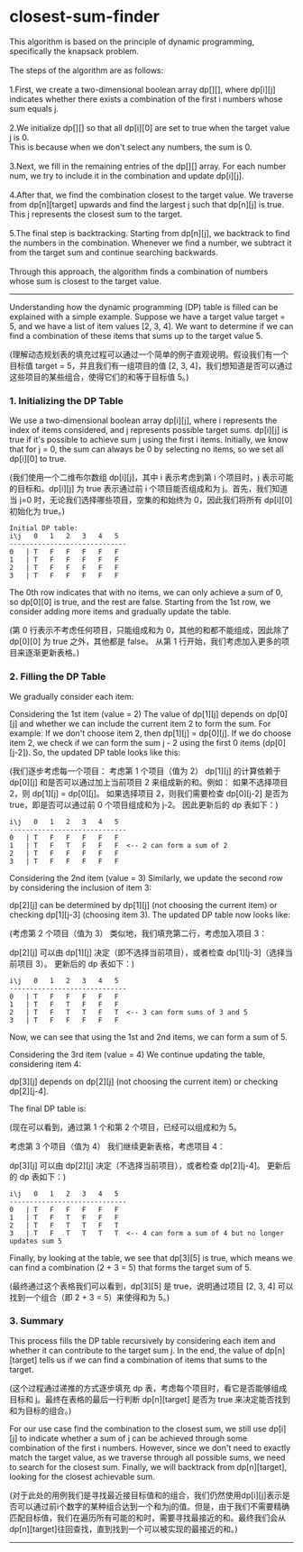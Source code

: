 # closest-sum-finder

This algorithm is based on the principle of dynamic programming, specifically the knapsack problem.<br>
<br>
The steps of the algorithm are as follows:<br>
<br>
1.First, we create a two-dimensional boolean array dp[][], where dp[i][j] indicates whether there exists a combination of the first i
numbers whose sum equals j. <br>
<br>
2.We initialize dp[][] so that all dp[i][0] are set to true when the target value j is 0. <br>
This is because when we don't select any numbers, the sum is 0. <br>
  <br>
3.Next, we fill in the remaining entries of the dp[][] array. For each number num, we try to include it in the combination and update
dp[i][j]. <br>
<br>
4.After that, we find the combination closest to the target value. We traverse from dp[n][target] upwards and find the largest j such
that dp[n][j] is true. This j represents the closest sum to the target. <br>
<br>
5.The final step is backtracking. Starting from dp[n][j], we backtrack to find the numbers in the combination. Whenever we find a number,
  we subtract it from the target sum and continue searching backwards. <br>
<br>
Through this approach, the algorithm finds a combination of numbers whose sum is closest to the target value. <br>

---------

Understanding how the dynamic programming (DP) table is filled can be explained with a simple example. Suppose we have a target value target = 5, and we have a list of item values [2, 3, 4]. We want to determine if we can find a combination of these items that sums up to the target value 5.

(理解动态规划表的填充过程可以通过一个简单的例子直观说明。假设我们有一个目标值 target = 5，并且我们有一组项目的值 [2, 3, 4]，我们想知道是否可以通过这些项目的某些组合，使得它们的和等于目标值 5。)

### 1. Initializing the DP Table

We use a two-dimensional boolean array dp[i][j], where i represents the index of items considered, and j represents possible target sums. dp[i][j] is true if it's possible to achieve sum j using the first i items. Initially, we know that for j = 0, the sum can always be 0 by selecting no items, so we set all dp[i][0] to true.

(我们使用一个二维布尔数组 dp[i][j]，其中 i 表示考虑到第 i 个项目时，j 表示可能的目标和。dp[i][j] 为 true 表示通过前 i 个项目能否组成和为 j。首先，我们知道当 j=0 时，无论我们选择哪些项目，空集的和始终为 0，因此我们将所有 dp[i][0] 初始化为 true。)

```
Initial DP table:
i\j   0   1   2   3   4   5
-----------------------------
0   | T   F   F   F   F   F
1   | T   F   F   F   F   F
2   | T   F   F   F   F   F
3   | T   F   F   F   F   F
```
The 0th row indicates that with no items, we can only achieve a sum of 0, so dp[0][0] is true, and the rest are false.
Starting from the 1st row, we consider adding more items and gradually update the table.

(第 0 行表示不考虑任何项目，只能组成和为 0，其他的和都不能组成，因此除了 dp[0][0] 为 true 之外，其他都是 false。
从第 1 行开始，我们考虑加入更多的项目来逐渐更新表格。)

### 2. Filling the DP Table

We gradually consider each item:

Considering the 1st item (value = 2)
The value of dp[1][j] depends on dp[0][j] and whether we can include the current item 2 to form the sum. For example:
If we don't choose item 2, then dp[1][j] = dp[0][j].
If we do choose item 2, we check if we can form the sum j - 2 using the first 0 items (dp[0][j-2]).
So, the updated DP table looks like this:

(我们逐步考虑每一个项目：
考虑第 1 个项目（值为 2）
dp[1][j] 的计算依赖于 dp[0][j] 和是否可以通过加上当前项目 2 来组成新的和。例如：
如果不选择项目 2，则 dp[1][j] = dp[0][j]。
如果选择项目 2，则我们需要检查 dp[0][j-2] 是否为 true，即是否可以通过前 0 个项目组成和为 j-2。
因此更新后的 dp 表如下：)

```
i\j   0   1   2   3   4   5
-----------------------------
0   | T   F   F   F   F   F
1   | T   F   T   F   F   F  <-- 2 can form a sum of 2
2   | T   F   F   F   F   F
3   | T   F   F   F   F   F
```

Considering the 2nd item (value = 3)
Similarly, we update the second row by considering the inclusion of item 3:

dp[2][j] can be determined by dp[1][j] (not choosing the current item) or checking dp[1][j-3] (choosing item 3).
The updated DP table now looks like:

(考虑第 2 个项目（值为 3）
类似地，我们填充第二行，考虑加入项目 3：

dp[2][j] 可以由 dp[1][j] 决定（即不选择当前项目），或者检查 dp[1][j-3]（选择当前项目 3）。
更新后的 dp 表如下：)

```
i\j   0   1   2   3   4   5
-----------------------------
0   | T   F   F   F   F   F
1   | T   F   T   F   F   F
2   | T   F   T   T   F   T  <-- 3 can form sums of 3 and 5
3   | T   F   F   F   F   F
```

Now, we can see that using the 1st and 2nd items, we can form a sum of 5.

Considering the 3rd item (value = 4)
We continue updating the table, considering item 4:

dp[3][j] depends on dp[2][j] (not choosing the current item) or checking dp[2][j-4].

The final DP table is:

(现在可以看到，通过第 1 个和第 2 个项目，已经可以组成和为 5。

考虑第 3 个项目（值为 4）
我们继续更新表格，考虑项目 4：

dp[3][j] 可以由 dp[2][j] 决定（不选择当前项目），或者检查 dp[2][j-4]。
更新后的 dp 表如下：)

```
i\j   0   1   2   3   4   5
-----------------------------
0   | T   F   F   F   F   F
1   | T   F   T   F   F   F
2   | T   F   T   T   F   T
3   | T   F   T   T   T   T  <-- 4 can form a sum of 4 but no longer updates sum 5
```

Finally, by looking at the table, we see that dp[3][5] is true, which means we can find a combination (2 + 3 = 5) that forms the target sum of 5.

(最终通过这个表格我们可以看到，dp[3][5] 是 true，说明通过项目 [2, 3, 4] 可以找到一个组合（即 2 + 3 = 5）来使得和为 5。)

### 3. Summary

This process fills the DP table recursively by considering each item and whether it can contribute to the target sum j. In the end, the value of dp[n][target] tells us if we can find a combination of items that sums to the target.

(这个过程通过递推的方式逐步填充 dp 表，考虑每个项目时，看它是否能够组成目标和 j。最终在表格的最后一行判断 dp[n][target] 是否为 true 来决定能否找到和为目标的组合。)

For our use case find the combination to the closest sum, we still use dp[i][j] to indicate whether a sum of j can be achieved through some combination of the first i numbers. However, since we don't need to exactly match the target value, as we traverse through all possible sums, we need to search for the closest sum. Finally, we will backtrack from dp[n][target], looking for the closest achievable sum.

(对于此处的用例我们是寻找最近接目标值和的组合，我们仍然使用dp[i][j]表示是否可以通过前i个数字的某种组合达到一个和为j的值。但是，由于我们不需要精确匹配目标值，我们在遍历所有可能的和时，需要寻找最接近的和。最终我们会从dp[n][target]往回查找，直到找到一个可以被实现的最接近的和。)

---------
